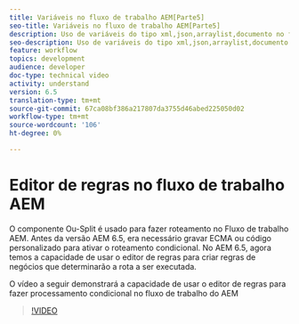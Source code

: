 ```yaml
---
title: Variáveis no fluxo de trabalho AEM[Parte5]
seo-title: Variáveis no fluxo de trabalho AEM[Parte5]
description: Uso de variáveis do tipo xml,json,arraylist,documento no fluxo de trabalho aem
seo-description: Uso de variáveis do tipo xml,json,arraylist,documento no fluxo de trabalho aem
feature: workflow
topics: development
audience: developer
doc-type: technical video
activity: understand
version: 6.5
translation-type: tm+mt
source-git-commit: 67ca08bf386a217807da3755d46abed225050d02
workflow-type: tm+mt
source-wordcount: '106'
ht-degree: 0%

---
```



# Editor de regras no fluxo de trabalho AEM

O componente Ou-Split é usado para fazer roteamento no Fluxo de trabalho AEM. Antes da versão AEM 6.5, era necessário gravar ECMA ou código personalizado para ativar o roteamento condicional. No AEM 6.5, agora temos a capacidade de usar o editor de regras para criar regras de negócios que determinarão a rota a ser executada.

O vídeo a seguir demonstrará a capacidade de usar o editor de regras para fazer processamento condicional no fluxo de trabalho do AEM

>[!VIDEO](https://video.tv.adobe.com/v/26362/quality=9)
